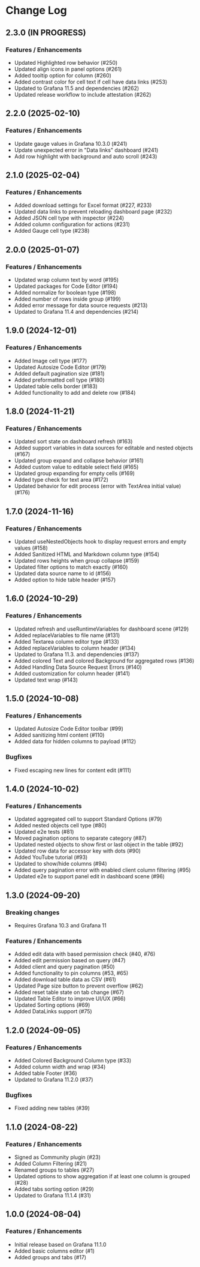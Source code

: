# Change Log

## 2.3.0 (IN PROGRESS)

### Features / Enhancements

- Updated Highlighted row behavior (#250)
- Updated align icons in panel options (#261)
- Added tooltip option for column (#260)
- Added contrast color for cell text if cell have data links (#253)
- Updated to Grafana 11.5 and dependencies (#262)
- Updated release workflow to include attestation (#262)

## 2.2.0 (2025-02-10)

### Features / Enhancements

- Update gauge values in Grafana 10.3.0 (#241)
- Update unexpected error in "Data links" dashboard (#241)
- Add row highlight with background and auto scroll (#243)

## 2.1.0 (2025-02-04)

### Features / Enhancements

- Added download settings for Excel format (#227, #233)
- Updated data links to prevent reloading dashboard page (#232)
- Added JSON cell type with inspector (#224)
- Added column configuration for actions (#231)
- Added Gauge cell type (#238)

## 2.0.0 (2025-01-07)

### Features / Enhancements

- Updated wrap column text by word (#195)
- Updated packages for Code Editor (#194)
- Added normalize for boolean type (#198)
- Added number of rows inside group (#199)
- Added error message for data source requests (#213)
- Updated to Grafana 11.4 and dependencies (#214)

## 1.9.0 (2024-12-01)

### Features / Enhancements

- Added Image cell type (#177)
- Updated Autosize Code Editor (#179)
- Added default pagination size (#181)
- Added preformatted cell type (#180)
- Updated table cells border (#183)
- Added functionality to add and delete row (#184)

## 1.8.0 (2024-11-21)

### Features / Enhancements

- Updated sort state on dashboard refresh (#163)
- Added support variables in data sources for editable and nested objects (#167)
- Updated group expand and collapse behavior (#161)
- Added custom value to editable select field (#165)
- Updated group expanding for empty cells (#169)
- Added type check for text area (#172)
- Updated behavior for edit process (error with TextArea initial value) (#176)

## 1.7.0 (2024-11-16)

### Features / Enhancements

- Updated useNestedObjects hook to display request errors and empty values (#158)
- Added Sanitized HTML and Markdown column type (#154)
- Updated rows heights when group collapse (#159)
- Updated filter options to match exactly (#160)
- Updated data source name to id (#156)
- Added option to hide table header (#157)

## 1.6.0 (2024-10-29)

### Features / Enhancements

- Updated refresh and useRuntimeVariables for dashboard scene (#129)
- Added replaceVariables to file name (#131)
- Added Textarea column editor type (#133)
- Added replaceVariables to column header (#134)
- Updated to Grafana 11.3. and dependencies (#137)
- Added colored Text and colored Background for aggregated rows (#136)
- Added Handling Data Source Request Errors (#140)
- Added customization for column header (#141)
- Updated text wrap (#143)

## 1.5.0 (2024-10-08)

### Features / Enhancements

- Updated Autosize Code Editor toolbar (#99)
- Added sanitizing html content (#110)
- Added data for hidden columns to payload (#112)

### Bugfixes

- Fixed escaping new lines for content edit (#111)

## 1.4.0 (2024-10-02)

### Features / Enhancements

- Updated aggregated cell to support Standard Options (#79)
- Added nested objects cell type (#80)
- Updated e2e tests (#81)
- Moved pagination options to separate category (#87)
- Updated nested objects to show first or last object in the table (#92)
- Updated row data for accessor key with dots (#90)
- Added YouTube tutorial (#93)
- Updated to show/hide columns (#94)
- Added query pagination error with enabled client column filtering (#95)
- Updated e2e to support panel edit in dashboard scene (#96)

## 1.3.0 (2024-09-20)

### Breaking changes

- Requires Grafana 10.3 and Grafana 11

### Features / Enhancements

- Added edit data with based permission check (#40, #76)
- Added edit permission based on query (#47)
- Added client and query pagination (#50)
- Added functionality to pin columns (#53, #65)
- Added download table data as CSV (#61)
- Updated Page size button to prevent overflow (#62)
- Added reset table state on tab change (#67)
- Updated Table Editor to improve UI/UX (#66)
- Updated Sorting options (#69)
- Added DataLinks support (#75)

## 1.2.0 (2024-09-05)

### Features / Enhancements

- Added Colored Background Column type (#33)
- Added column width and wrap (#34)
- Added table Footer (#36)
- Updated to Grafana 11.2.0 (#37)

### Bugfixes

- Fixed adding new tables (#39)

## 1.1.0 (2024-08-22)

### Features / Enhancements

- Signed as Community plugin (#23)
- Added Column Filtering (#21)
- Renamed groups to tables (#27)
- Updated options to show aggregation if at least one column is grouped (#28)
- Added tabs sorting option (#29)
- Updated to Grafana 11.1.4 (#31)

## 1.0.0 (2024-08-04)

### Features / Enhancements

- Initial release based on Grafana 11.1.0
- Added basic columns editor (#1)
- Added groups and tabs (#17)
